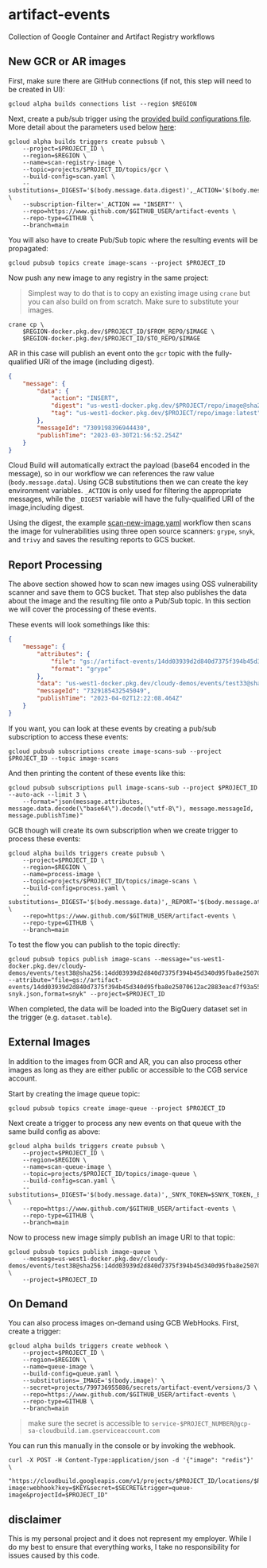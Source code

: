 # artifact-events

Collection of Google Container and Artifact Registry workflows 

## New GCR or AR images 

First, make sure there are GitHub connections (if not, this step will need to be created in UI):

```shell
gcloud alpha builds connections list --region $REGION
```

Next, create a pub/sub trigger using the [provided  build configurations file](scan-new-image.yaml). More detail about the parameters used below [here](https://cloud.google.com/build/docs/automate-builds-pubsub-events):

```shell
gcloud alpha builds triggers create pubsub \
    --project=$PROJECT_ID \
    --region=$REGION \
    --name=scan-registry-image \
    --topic=projects/$PROJECT_ID/topics/gcr \
    --build-config=scan.yaml \
    --substitutions=_DIGEST='$(body.message.data.digest)',_ACTION='$(body.message.data.action)',_SNYK_TOKEN=$SNYK_TOKEN,_BUCKET=$BUCKET \
    --subscription-filter='_ACTION == "INSERT"' \
    --repo=https://www.github.com/$GITHUB_USER/artifact-events \
    --repo-type=GITHUB \
    --branch=main
```

You will also have to create Pub/Sub topic where the resulting events will be propagated: 

```shell
gcloud pubsub topics create image-scans --project $PROJECT_ID
```

Now push any new image to any registry in the same project: 

> Simplest way to do that is to copy an existing image using `crane` but you can also build on from scratch. Make sure to substitute your images.

```shell
crane cp \
    $REGION-docker.pkg.dev/$PROJECT_ID/$FROM_REPO/$IMAGE \
    $REGION-docker.pkg.dev/$PROJECT_ID/$TO_REPO/$IMAGE
```

AR in this case will publish an event onto the `gcr` topic with the fully-qualified URI of the image (including digest). 

```json
{
    "message": {
        "data": {
            "action": "INSERT", 
            "digest": "us-west1-docker.pkg.dev/$PROJECT/repo/image@sha256:54bc0fead59f304f1727280c3b520aeea7b9e6fd405b7a6ee1dddc8d78044516", 
            "tag": "us-west1-docker.pkg.dev/$PROJECT/repo/image:latest"
        },
        "messageId": "7309198396944430",
        "publishTime": "2023-03-30T21:56:52.254Z"
    }
}
```

Cloud Build will automatically extract the payload (base64 encoded in the message), so in our workflow we can references the raw value (`body.message.data`). Using GCB substitutions then we can create the key environment variables. `_ACTION` is only used for filtering the appropriate messages, while the `_DIGEST` variable will have the fully-qualified URI of the image,including digest.

Using the digest, the example [scan-new-image.yaml](scan-new-image.yaml) workflow then scans the image for vulnerabilities using three open source scanners: `grype`, `snyk`, and `trivy` and saves the resulting reports to GCS bucket.

## Report Processing

The above section showed how to scan new images using OSS vulnerability scanner and save them to GCS bucket. That step also publishes the data about the image and the resulting file onto a Pub/Sub topic. In this section we will cover the processing of these events.

These events will look somethings like this:

```json
{
    "message": {
        "attributes": {
            "file": "gs://artifact-events/14dd03939d2d840d7375f394b45d340d95fba8e25070612ac2883eacd7f93a55-grype.json",
            "format": "grype"
        },
        "data": "us-west1-docker.pkg.dev/cloudy-demos/events/test33@sha256:14dd03939d2d840d7375f394b45d340d95fba8e25070612ac2883eacd7f93a55",
        "messageId": "7329185432545049",
        "publishTime": "2023-04-02T12:22:08.464Z"
    }
}
```

If you want, you can look at these events by creating a pub/sub subscription to access these events:

```shell
gcloud pubsub subscriptions create image-scans-sub --project $PROJECT_ID --topic image-scans
```

And then printing the content of these events like this:

```shell
gcloud pubsub subscriptions pull image-scans-sub --project $PROJECT_ID --auto-ack --limit 3 \
    --format="json(message.attributes, message.data.decode(\"base64\").decode(\"utf-8\"), message.messageId, message.publishTime)"
```

GCB though will create its own subscription when we create trigger to process these events:

```shell
gcloud alpha builds triggers create pubsub \
    --project=$PROJECT_ID \
    --region=$REGION \
    --name=process-image \
    --topic=projects/$PROJECT_ID/topics/image-scans \
    --build-config=process.yaml \
    --substitutions=_DIGEST='$(body.message.data)',_REPORT='$(body.message.attributes.file)',_FORMAT='$(body.message.attributes.format)',_BUCKET=$BUCKET,_DATASET=$DATASET \
    --repo=https://www.github.com/$GITHUB_USER/artifact-events \
    --repo-type=GITHUB \
    --branch=main
```

To test the flow you can publish to the topic directly:

```shell
gcloud pubsub topics publish image-scans --message="us-west1-docker.pkg.dev/cloudy-demos/events/test38@sha256:14dd03939d2d840d7375f394b45d340d95fba8e25070612ac2883eacd7f93a55" --attribute="file=gs://artifact-events/14dd03939d2d840d7375f394b45d340d95fba8e25070612ac2883eacd7f93a55-snyk.json,format=snyk" --project=$PROJECT_ID
```

When completed, the data will be loaded into the BigQuery dataset set in the trigger (e.g. `dataset.table`).

## External Images 

In addition to the images from GCR and AR, you can also process other images as long as they are either public or accessible to the CGB service account. 

Start by creating the image queue topic: 

```shell
gcloud pubsub topics create image-queue --project $PROJECT_ID
```

Next create a trigger to process any new events on that queue with the same build config as above: 

```shell
gcloud alpha builds triggers create pubsub \
    --project=$PROJECT_ID \
    --region=$REGION \
    --name=scan-queue-image \
    --topic=projects/$PROJECT_ID/topics/image-queue \
    --build-config=scan.yaml \
    --substitutions=_DIGEST='$(body.message.data)',_SNYK_TOKEN=$SNYK_TOKEN,_BUCKET=$BUCKET \
    --repo=https://www.github.com/$GITHUB_USER/artifact-events \
    --repo-type=GITHUB \
    --branch=main
```

Now to process new image simply publish an image URI to that topic:

```shell
gcloud pubsub topics publish image-queue \
    --message=us-west1-docker.pkg.dev/cloudy-demos/events/test38@sha256:14dd03939d2d840d7375f394b45d340d95fba8e25070612ac2883eacd7f93a55 \
    --project=$PROJECT_ID
```

## On Demand

You can also process images on-demand using GCB WebHooks. First, create a trigger: 

```shell
gcloud alpha builds triggers create webhook \
    --project=$PROJECT_ID \
    --region=$REGION \
    --name=queue-image \
    --build-config=queue.yaml \
    --substitutions=_IMAGE='$(body.image)' \
    --secret=projects/799736955886/secrets/artifact-event/versions/3 \
    --repo=https://www.github.com/$GITHUB_USER/artifact-events \
    --repo-type=GITHUB \
    --branch=main
```

> make sure the secret is accessible to `service-$PROJECT_NUMBER@gcp-sa-cloudbuild.iam.gserviceaccount.com`

You can run this manually in the console or by invoking the webhook. 

```shell
curl -X POST -H Content-Type:application/json -d '{"image": "redis"}' \
     "https://cloudbuild.googleapis.com/v1/projects/$PROJECT_ID/locations/$REGION/triggers/queue-image:webhook?key=$KEY&secret=$SECRET&trigger=queue-image&projectId=$PROJECT_ID"
```

## disclaimer

This is my personal project and it does not represent my employer. While I do my best to ensure that everything works, I take no responsibility for issues caused by this code.

